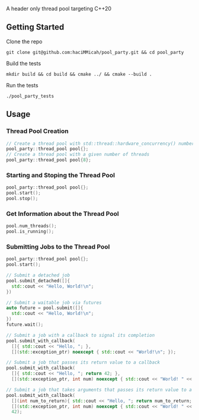 A header only thread pool targeting C++20

## Getting Started
Clone the repo
```[bash]
git clone git@github.com:haciMMicah/pool_party.git && cd pool_party
```
Build the tests
```[bash]
mkdir build && cd build && cmake ../ && cmake --build .
```
Run the tests
```
./pool_party_tests
```
## Usage
### Thread Pool Creation
```cpp
// Create a thread pool with std::thread::hardware_concurrency() number of threads
pool_party::thread_pool pool{};
// Create a thread pool with a given number of threads
pool_party::thread_pool pool{8};
```
### Starting and Stoping the Thread Pool
```cpp
pool_party::thread_pool pool{};
pool.start();
pool.stop();
```
### Get Information about the Thread Pool
```cpp
pool.num_threads();
pool.is_running();
```
### Submitting Jobs to the Thread Pool
```cpp
pool_party::thread_pool pool{};
pool.start();

// Submit a detached job
pool.submit_detached([]{
  std::cout << "Hello, World!\n";
})

// Submit a waitable job via futures
auto future = pool.submit([]{
  std::cout << "Hello, World!\n";
})
future.wait();

// Submit a job with a callback to signal its completion
pool.submit_with_callback(
  []{ std::cout << "Hello, "; },
  [](std::exception_ptr) noexcept { std::cout << "World!\n"; });

// Submit a job that passes its return value to a callback
pool.submit_with_callback(
  []{ std::cout << "Hello, "; return 42; },
  [](std::exception_ptr, int num) noexcept { std::cout << "World! " << num << "\n"; });

// Submit a job that takes arguments that passes its return value to a callback
pool.submit_with_callback(
  [](int num_to_return){ std::cout << "Hello, "; return num_to_return; },
  [](std::exception_ptr, int num) noexcept { std::cout << "World! " << num << "\n"; },
  42);
```
